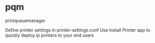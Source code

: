 # pqm
printqueuemanager

Define printer settings in printer-settings.conf
Use Install Printer app to quickly deploy ip printers to your end users
